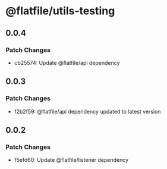 # @flatfile/utils-testing

## 0.0.4

### Patch Changes

- cb25574: Update @flatfile/api dependency

## 0.0.3

### Patch Changes

- f2b2f59: @flatfile/api dependency updated to latest version

## 0.0.2

### Patch Changes

- f5efd60: Update @flatfile/listener dependency
